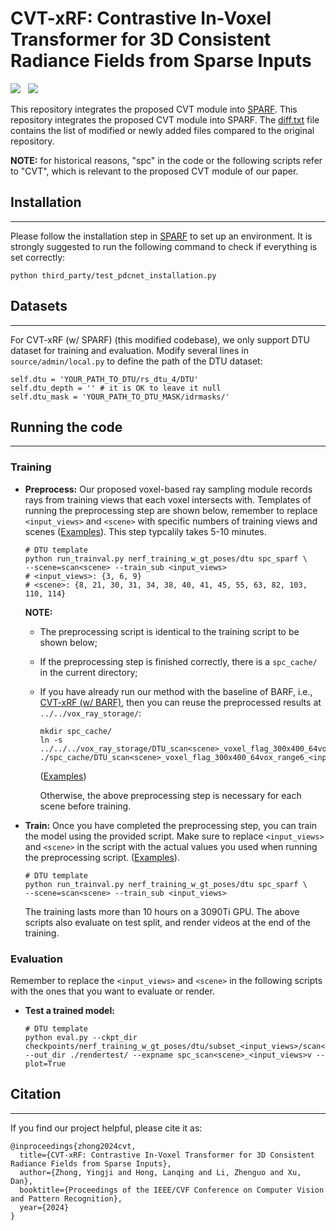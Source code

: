 # CVT-xRF: Contrastive In-Voxel Transformer for 3D Consistent Radiance Fields from Sparse Inputs

<a href='https://arxiv.org/abs/2403.16885'><img src='https://img.shields.io/badge/arXiv-2403.16885-b31b1b.svg'></a> &nbsp; <a href='https://zhongyingji.github.io/CVT-xRF/'><img src='https://img.shields.io/badge/Project-Page-Green'></a>  

This repository integrates the proposed CVT module into [SPARF](https://github.com/google-research/sparf). This repository integrates the proposed CVT module into SPARF. The [diff.txt](./diff.txt) file contains the list of modified or newly added files compared to the original repository.

**NOTE:** for historical reasons, "spc" in the code or the following scripts refer to "CVT", which is relevant to the proposed CVT module of our paper. 

## Installation
--------------------------------------
Please follow the installation step in [SPARF](https://github.com/google-research/sparf) to set up an environment. It is strongly suggested to run the following command to check if everything is set correctly: 
```
python third_party/test_pdcnet_installation.py
```

## Datasets
--------------------------------------
For CVT-xRF (w/ SPARF) (this modified codebase), we only support DTU dataset for training and evaluation. 
Modify several lines in `source/admin/local.py` to define the path of the DTU dataset: 
```
self.dtu = 'YOUR_PATH_TO_DTU/rs_dtu_4/DTU'
self.dtu_depth = '' # it is OK to leave it null
self.dtu_mask = 'YOUR_PATH_TO_DTU_MASK/idrmasks/'
```


## Running the code
--------------------------------------
### Training
* **Preprocess:** Our proposed voxel-based ray sampling module records rays from training views that each voxel intersects with. Templates of running the preprocessing step are shown below, remember to replace `<input_views>` and `<scene>` with specific numbers of training views and scenes ([Examples](./scripts/examples_sparf_preprocess.sh)). This step typcalily takes 5-10 minutes. 
  ```
  # DTU template
  python run_trainval.py nerf_training_w_gt_poses/dtu spc_sparf \
  --scene=scan<scene> --train_sub <input_views>
  # <input_views>: {3, 6, 9}
  # <scene>: {8, 21, 30, 31, 34, 38, 40, 41, 45, 55, 63, 82, 103, 110, 114}
  ```
  **NOTE:** 
    * The preprocessing script is identical to the training script to be shown below; 
    * If the preprocessing step is finished correctly, there is a `spc_cache/` in the current directory; 
    * If you have already run our method with the baseline of BARF, i.e., [CVT-xRF (w/ BARF)](../../), then you can reuse the preprocessed results at `../../vox_ray_storage/`: 
      ```
      mkdir spc_cache/
      ln -s ../../../vox_ray_storage/DTU_scan<scene>_voxel_flag_300x400_64vox_range6_<input_views>images_sparfreader ./spc_cache/DTU_scan<scene>_voxel_flag_300x400_64vox_range6_<input_views>images    
      ```
      ([Examples](./scripts/examples_sparf_preprocess_reuse.sh))

      Otherwise, the above preprocessing step is necessary for each scene before training. 

* **Train:** 
  Once you have completed the preprocessing step, you can train the model using the provided script. Make sure to replace `<input_views>` and `<scene>` in the script with the actual values you used when running the preprocessing script. ([Examples](./scripts/examples_sparf_train.sh)). 
  ```
  # DTU template
  python run_trainval.py nerf_training_w_gt_poses/dtu spc_sparf \
  --scene=scan<scene> --train_sub <input_views>
  ```
  The training lasts more than 10 hours on a 3090Ti GPU. The above scripts also evaluate on test split, and render videos at the end of the training. 

### Evaluation
Remember to replace the `<input_views>` and `<scene>` in the following scripts with the ones that you want to evaluate or render. 

* **Test a trained model:**
  ```
  # DTU template
  python eval.py --ckpt_dir checkpoints/nerf_training_w_gt_poses/dtu/subset_<input_views>/scan<scene>/spc_sparf --out_dir ./rendertest/ --expname spc_scan<scene>_<input_views>v --plot=True
  ```

## Citation
--------------------------------------
If you find our project helpful, please cite it as: 
```
@inproceedings{zhong2024cvt,
  title={CVT-xRF: Contrastive In-Voxel Transformer for 3D Consistent Radiance Fields from Sparse Inputs},
  author={Zhong, Yingji and Hong, Lanqing and Li, Zhenguo and Xu, Dan},
  booktitle={Proceedings of the IEEE/CVF Conference on Computer Vision and Pattern Recognition},
  year={2024}
}
```
